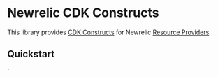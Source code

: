 # Newrelic CDK Constructs

This library provides [CDK Constructs]() for Newrelic [Resource Providers](https://docs.newrelic.com/docs/integrations/amazon-integrations/aws-integrations-list/aws-cloudformation-integration).

## Quickstart

`